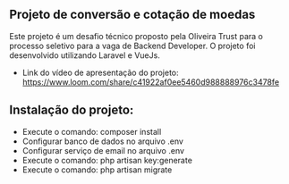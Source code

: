 ## Projeto de conversão e cotação de moedas

Este projeto é um desafio técnico proposto pela Oliveira Trust para o processo seletivo para a vaga de Backend Developer.
O projeto foi desenvolvido utilizando Laravel e VueJs.

- Link do vídeo de apresentação do projeto: https://www.loom.com/share/c41922af0ee5460d988888976c3478fe

## Instalação do projeto:

- Execute o comando: composer install
- Configurar banco de dados no arquivo .env
- Configurar serviço de email no arquivo .env
- Execute o comando: php artisan key:generate
- Execute o comando: php artisan migrate
